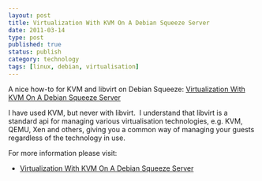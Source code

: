 ```yaml
--- 
layout: post 
title: Virtualization With KVM On A Debian Squeeze Server
date: 2011-03-14
type: post 
published: true 
status: publish
category: technology
tags: [linux, debian, virtualisation]
---
```


A nice how-to for KVM and libvirt on Debian Squeeze: [Virtualization With KVM On A Debian Squeeze Server][howto]

I have used KVM, but never with libvirt.  I understand that libvirt is a
standard api for managing various virtualisation technologies, e.g. KVM,
QEMU, Xen and others, giving you a common way of managing your guests
regardless of the technology in use.

<!--more-->

For more information please visit:

   * [Virtualization With KVM On A Debian Squeeze Server][howto]

[howto]: http://www.howtoforge.com/virtualization-with-kvm-on-a-debian-squeeze-server

